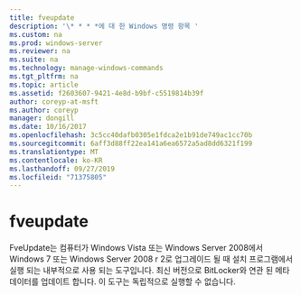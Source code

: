 ```yaml
---
title: fveupdate
description: '\* * * *에 대 한 Windows 명령 항목 '
ms.custom: na
ms.prod: windows-server
ms.reviewer: na
ms.suite: na
ms.technology: manage-windows-commands
ms.tgt_pltfrm: na
ms.topic: article
ms.assetid: f2603607-9421-4e8d-b9bf-c5519814b39f
author: coreyp-at-msft
ms.author: coreyp
manager: dongill
ms.date: 10/16/2017
ms.openlocfilehash: 3c5cc40dafb0305e1fdca2e1b91de749ac1cc70b
ms.sourcegitcommit: 6aff3d88ff22ea141a6ea6572a5ad8dd6321f199
ms.translationtype: MT
ms.contentlocale: ko-KR
ms.lasthandoff: 09/27/2019
ms.locfileid: "71375805"
---
```

# <a name="fveupdate"></a>fveupdate



FveUpdate는 컴퓨터가 Windows Vista 또는 Windows Server 2008에서 Windows 7 또는 Windows Server 2008 r 2로 업그레이드 될 때 설치 프로그램에서 실행 되는 내부적으로 사용 되는 도구입니다. 최신 버전으로 BitLocker와 연관 된 메타 데이터를 업데이트 합니다. 이 도구는 독립적으로 실행할 수 없습니다.